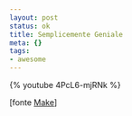 ```yaml
--- 
layout: post
status: ok
title: Semplicemente Geniale
meta: {}
tags: 
- awesome
---
```

{% youtube 4PcL6-mjRNk %}

[fonte [Make](http://blog.makezine.com/archive/2008/03/dog_feeds_ball_throwing_m.html?CMP=OTC-0D6B48984890)]  
  
 
